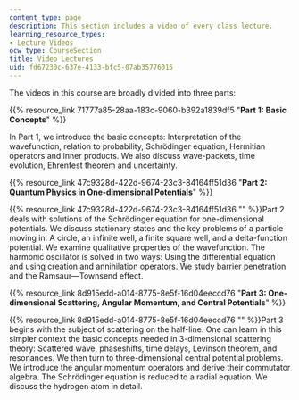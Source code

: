 ```yaml
---
content_type: page
description: This section includes a video of every class lecture.
learning_resource_types:
- Lecture Videos
ocw_type: CourseSection
title: Video Lectures
uid: fd67230c-637e-4133-bfc5-07ab35776015
---
```


The videos in this course are broadly divided into three parts:

{{% resource_link 71777a85-28aa-183c-9060-b392a1839df5 "**Part 1: Basic Concepts**" %}}

In Part 1, we introduce the basic concepts: Interpretation of the wavefunction, relation to probability, Schrödinger equation, Hermitian operators and inner products. We also discuss wave-packets, time evolution, Ehrenfest theorem and uncertainty.

{{% resource_link 47c9328d-422d-9674-23c3-84164ff51d36 "**Part 2: Quantum Physics in One-dimensional Potentials**" %}}

{{% resource_link 47c9328d-422d-9674-23c3-84164ff51d36 "" %}}Part 2 deals with solutions of the Schrödinger equation for one-dimensional potentials. We discuss stationary states and the key problems of a particle moving in: A circle, an infinite well, a finite square well, and a delta-function potential. We examine qualitative properties of the wavefunction. The harmonic oscillator is solved in two ways: Using the differential equation and using creation and annihilation operators. We study barrier penetration and the Ramsaur—Townsend effect.

{{% resource_link 8d915edd-a014-8775-8e5f-16d04eeccd76 "**Part 3: One-dimensional Scattering, Angular Momentum, and Central Potentials**" %}}

{{% resource_link 8d915edd-a014-8775-8e5f-16d04eeccd76 "" %}}Part 3 begins with the subject of scattering on the half-line. One can learn in this simpler context the basic concepts needed in 3-dimensional scattering theory: Scattered wave, phaseshifts, time delays, Levinson theorem, and resonances. We then turn to three-dimensional central potential problems. We introduce the angular momentum operators and derive their commutator algebra. The Schrödinger equation is reduced to a radial equation. We discuss the hydrogen atom in detail.